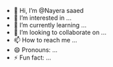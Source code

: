 - 👋 Hi, I’m @Nayera saaed
- 👀 I’m interested in ...
- 🌱 I’m currently learning ...
- 💞️ I’m looking to collaborate on ...
- 📫 How to reach me ...
- 😄 Pronouns: ...
- ⚡ Fun fact: ...

<!---
Nayersaaed/Nayersaaed is a ✨ special ✨ repository because its `README.md` (this file) appears on your GitHub profile.
You can click the Preview link to take a look at your changes.
--->
